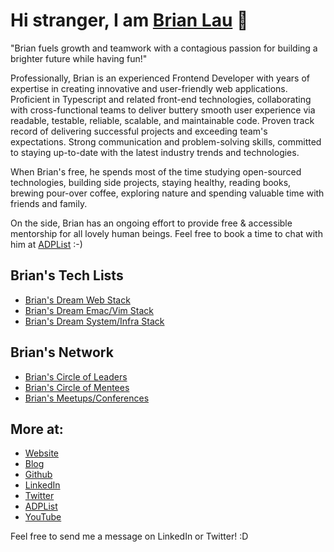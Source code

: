 # Hi stranger, I am [Brian Lau](https://brian-lau.ca/about) 👋

<!--
**wtLau/wtlau** is a ✨ _special_ ✨ repository because its `README.md` (this file) appears on your GitHub profile.

Here are some ideas to get you started:

- 🔭 I’m currently working on ...
- 🌱 I’m currently learning ...
- 👯 I’m looking to collaborate on ...
- 🤔 I’m looking for help with ...
- 💬 Ask me about ...
- 📫 How to reach me: ...
- 😄 Pronouns: ...
- ⚡ Fun fact: ...
-->

"Brian fuels growth and teamwork with a contagious passion for building a brighter future while having fun!"

Professionally, Brian is an experienced Frontend Developer with years of expertise in creating innovative and user-friendly web applications. Proficient in Typescript and related front-end technologies, collaborating with cross-functional teams to deliver buttery smooth user experience via readable, testable, reliable, scalable, and maintainable code. Proven track record of delivering successful projects and exceeding team's expectations. Strong communication and problem-solving skills, committed to staying up-to-date with the latest industry trends and technologies.

When Brian's free, he spends most of the time studying open-sourced technologies, building side projects, staying healthy, reading books, brewing pour-over coffee, exploring nature and spending valuable time with friends and family.

On the side, Brian has an ongoing effort to provide free & accessible mentorship for all lovely human beings. Feel free to book a time to chat with him at [ADPList](https://adplist.org/mentors/brian-lau) :-)

## Brian's Tech Lists

- [Brian's Dream Web Stack](https://github.com/stars/wtLau/lists/brian-s-dream-web-stack)
- [Brian's Dream Emac/Vim Stack](https://github.com/stars/wtLau/lists/brian-s-dream-emac-vim-stack)
- [Brian's Dream System/Infra Stack](https://github.com/stars/wtLau/lists/brian-s-dream-system-infra-stack)

## Brian's Network

- [Brian's Circle of Leaders](https://github.com/stars/wtLau/lists/brian-s-circle-of-leaders)
- [Brian's Circle of Mentees](https://github.com/stars/wtLau/lists/brian-s-circle-ofmentees)
- [Brian's Meetups/Conferences](https://github.com/stars/wtLau/lists/brian-s-meetups-conferences)

## More at:

- [Website](https://www.brian-lau.ca)
- [Blog](https://www.brian-lau.ca/blog)
- [Github](https://www.github.com/wtlau)
- [LinkedIn](https://www.linkedin.com/in/brian-lau/)
- [Twitter](https://twitter.com/brian_wtLau)
- [ADPList](https://adplist.org/mentors/brian-lau)
- [YouTube](https://www.youtube.com/@brian-lau)     

Feel free to send me a message on LinkedIn or Twitter! :D
